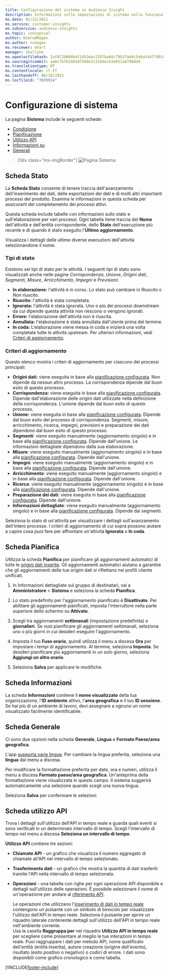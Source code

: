 ```yaml
---
title: Configurazione del sistema in Audience Insight
description: Informazioni sulle impostazioni di sistema nella funzionalità Informazioni dettagliate sul gruppo di destinatari di Dynamics 365 Customer Insights.
ms.date: 02/12/2021
ms.service: customer-insights
ms.subservice: audience-insights
ms.topic: conceptual
author: NimrodMagen
ms.author: nimagen
ms.reviewer: mhart
manager: shellyha
ms.openlocfilehash: 2af8728009b4f1d53ebc2557bab8c79537a0dc5dda54477493ab1ad16f3f9a8a
ms.sourcegitcommit: aa0cfbf6240a9f560e3131bdec63e051a8786dd4
ms.translationtype: HT
ms.contentlocale: it-IT
ms.lasthandoff: 08/10/2021
ms.locfileid: "7035914"
---
```

# <a name="system-configuration"></a>Configurazione di sistema

La pagina **Sistema** include le seguenti schede:
- [Condizione](#status-tab)
- [Pianificazione](#schedule-tab)
- [Utilizzo API](#api-usage-tab)
- [Informazioni su](#about-tab)
- [Generali](#general-tab)

> [!div class="mx-imgBorder"]
> ![Pagina Sistema.](media/system-tabs.png "Pagina Sistema")

## <a name="status-tab"></a>Scheda Stato

La **Scheda Stato** consente di tenere traccia dell'avanzamento dell'inserimento dei dati, delle esportazioni dei dati e di molti altri importanti processi del prodotto. Esamina le informazioni in questa scheda per assicurarti del completamento dei processi attivi.

Questa scheda include tabelle con informazioni sullo stato e sull'elaborazione per vari processi. Ogni tabella tiene traccia del **Nome** dell'attività e dell'entità corrispondente, dello **Stato** dell'esecuzione più recente e di quando è stato eseguito l'**Ultimo aggiornamento**.

Visualizza i dettagli delle ultime diverse esecuzioni dell'attività selezionandone il nome.

### <a name="status-types"></a>Tipi di stato

Esistono sei tipi di stato per le attività. I seguenti tipi di stato sono visualizzati anche nelle pagine *Corrispondenza*, *Unione*, *Origini dati*, *Segmenti*, *Misure*, *Arricchimento*, *Impegni* e *Previsioni*:

- **In elaborazione:** l'attività è in corso. Lo stato può cambiare in Riuscito o Non riuscito.
- **Riuscito:** l'attività è stata completata.
- **Ignorata:** l'attività è stata ignorata. Uno o più dei processi downstream da cui dipende questa attività non riescono o vengono ignorati.
- **Errore:** l'elaborazione dell'attività non è riuscita.
- **Annullata:** l'elaborazione è stata annullata dall'utente prima del termine.
- **In coda:** L'elaborazione viene messa in coda e inizierà una volta completate tutte le attività upstream. Per ulteriori informazioni, vedi [Criteri di aggiornamento](#refresh-policies).

### <a name="refresh-policies"></a>Criteri di aggiornamento

Questo elenco mostra i criteri di aggiornamento per ciascuno dei processi principali:

- **Origini dati:** viene eseguita in base alla [pianificazione configurata](#schedule-tab). Non dipende da nessun altro processo. La corrispondenza dipende dal buon esito di questo processo.
- **Corrispondenza:** viene eseguita in base alla [pianificazione configurata](#schedule-tab). Dipende dall'elaborazione delle origini dati utilizzate nella definizione della corrispondenza. L'unione dipende dal buon esito di questo processo.
- **Unione:** viene eseguita in base alla [pianificazione configurata](#schedule-tab). Dipende dal buon esito del processo di corrispondenza. Segmenti, misure, arricchimento, ricerca, impegni, previsioni e preparazione dei dati dipendono dal buon esito di questo processo.
- **Segmenti**: viene eseguito manualmente (aggiornamento singolo) e in base alla [pianificazione configurata](#schedule-tab). Dipende dall'unione. Le informazioni dettagliate dipendono dalla sua elaborazione.
- **Misure**: viene eseguito manualmente (aggiornamento singolo) e in base alla [pianificazione configurata](#schedule-tab). Dipende dall'unione.
- **Impegni**: viene eseguito manualmente (aggiornamento singolo) e in base alla [pianificazione configurata](#schedule-tab). Dipende dall'unione.
- **Arricchimento**: viene eseguito manualmente (aggiornamento singolo) e in base alla [pianificazione configurata](#schedule-tab). Dipende dall'unione.
- **Ricerca**: viene eseguito manualmente (aggiornamento singolo) e in base alla [pianificazione configurata](#schedule-tab). Dipende dall'unione.
- **Preparazione dei dati**: viene eseguita in base alla [pianificazione configurata](#schedule-tab). Dipende dall'unione.
- **Informazioni dettagliate**: viene eseguito manualmente (aggiornamento singolo) e in base alla [pianificazione configurata](#schedule-tab). Dipende dai segmenti.

Seleziona lo stato di un'attività per visualizzare i dettagli sull'avanzamento dell'intero processo. I criteri di aggiornamento di cui sopra possono aiutare a capire cosa puoi fare per affrontare un'attività **Ignorata** o **In coda**.

## <a name="schedule-tab"></a>Scheda Pianifica

Utilizza la scheda **Pianifica** per pianificare gli aggiornamenti automatici di tutte le [origini dati inserite](data-sources.md). Gli aggiornamenti automatici aiutano a garantire che gli aggiornamenti delle tue origini dati si riflettano nei profili cliente unificati.

1. In Informazioni dettagliate sul gruppo di destinatari, vai a **Amministratore** > **Sistema** e seleziona la scheda **Pianifica**.

2. Lo stato predefinito per l'aggiornamento pianificato è **Disattivato**. Per abilitare gli aggiornamenti pianificati, imposta l'interruttore nella parte superiore dello schermo su **Attivato**.

3. Scegli tra aggiornamenti **settimanali** (impostazione predefinita) e **giornalieri**. Se vuoi pianificare gli aggiornamenti settimanali, seleziona uno o più giorni in cui desideri eseguire l'aggiornamento.

4. Imposta il tuo **Fuso orario**, quindi utilizza il menu a discesa **Ora** per impostare i tempi di aggiornamento. Al termine, seleziona **Imposta**. Se desideri pianificare più aggiornamenti in un solo giorno, seleziona **Aggiungi un altro orario**.

5. Seleziona **Salva** per applicare le modifiche.

## <a name="about-tab"></a>Scheda Informazioni

La scheda **Informazioni** contiene il **nome visualizzato** della tua organizzazione, l'**ID ambiente** attivo, l'**area geografica** e il tuo **ID sessione**. Se hai più di un ambiente di lavoro, devi assegnare a ognuno un nome visualizzato facilmente identificabile.

## <a name="general-tab"></a>Scheda Generale

Ci sono due opzioni nella scheda **Generale**, **Lingua** e **Formato Paese/area geografica**.

L'app [supporta varie lingue](supported-languages.md). Per cambiare la lingua preferita, seleziona una **lingua** dal menu a discesa.

Per modificare la formattazione preferita per date, ora e numeri, utilizza il menu a discesa **Formato paese/area geografica**. Un'anteprima della formattazione viene visualizzata in questo campo. Il sistema suggerirà automaticamente una selezione quando scegli una nuova lingua.

Seleziona **Salva** per confermare le selezioni.

## <a name="api-usage-tab"></a>Scheda utilizzo API

Trova i dettagli sull'utilizzo dell'API in tempo reale e guarda quali eventi si sono verificati in un determinato intervallo di tempo. Scegli l'intervallo di tempo nel menu a discesa **Seleziona un intervallo di tempo**. 

**Utilizzo API** contiene tre sezioni: 
- **Chiamate API** - un grafico che visualizza il numero aggregato di chiamate all'API nel intervallo di tempo selezionato.

- **Trasferimento dati** - un grafico che mostra la quantità di dati trasferiti tramite l'API nella intervallo di tempo selezionata.

-  **Operazioni** - una tabella con righe per ogni operazione API disponibile e dettagli sull'utilizzo delle operazioni. È possibile selezionare il nome di un'operazione per andare al [riferimento API](https://developer.ci.ai.dynamics.com/api-details#api=CustomerInsights&operation=Get-all-instances).

   Le operazioni che utilizzano l'[inserimento di dati in tempo reale](real-time-data-ingestion.md) contengono un pulsante con un simbolo di binocolo per visualizzare l'utilizzo dell'API in tempo reale. Seleziona il pulsante per aprire un riquadro laterale contenente dettagli sull'utilizzo dell'API in tempo reale nell'ambiente corrente.   
   Usa la casella **Raggruppa per** nel riquadro **Utilizzo API in tempo reale** per scegliere come presentare al meglio le tue interazioni in tempo reale. Puoi raggruppare i dati per metodo API, nome qualificato dell'entità (entità inserita), autore creazione (origine dell'evento), risultato (esito positivo o negativo) o codici di errore. I dati sono disponibili come grafico cronologico e come tabella.


[!INCLUDE[footer-include](../includes/footer-banner.md)]